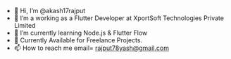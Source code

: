 - 👋 Hi, I’m @akash17rajput
- 👀 I’m a working as a Flutter Developer at XportSoft Technologies Private Limited
- 🌱 I’m currently learning Node.js & Flutter Flow
- 💞️ Currently Available for Freelance Projects.
- 📫 How to reach me email= rajput78yash@gmail.com
<!---
Yashkashyap1718/Yashkashyap1718 is a ✨ special ✨ repository because its `README.md` (this file) appears on your GitHub profile.
You can click the Preview link to take a look at your changes.
--->

